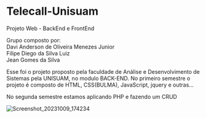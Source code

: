# Telecall-Unisuam
Projeto Web - BackEnd e FrontEnd


Grupo composto por:
<br>
Davi Anderson de Oliveira Menezes Junior
<br>
Filipe Diego da Silva Luiz
<br>
Jean Gomes da Silva


Esse foi o  projeto proposto pela faculdade de Análise e Desenvolvimento de Sistemas pela UNISUAM, no modulo BACK-END. 
No primeiro semestre o projeto é composto de HTML, CSS(BULMA), JavaScript, jquery e outras...

No segunda semestre estamos aplicando PHP e fazendo um CRUD 



![Screenshot_20231009_174234](https://github.com/akara184/Telecall-Unisuam/assets/108695793/5150e25d-0cfd-4913-a6af-9c1b27ff8c77)



